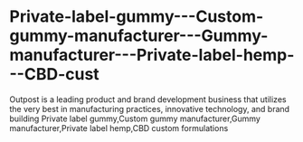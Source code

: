 # Private-label-gummy---Custom-gummy-manufacturer---Gummy-manufacturer---Private-label-hemp---CBD-cust
Outpost is a leading product and brand development business that utilizes the very best in manufacturing practices, innovative technology, and brand building Private label gummy,Custom gummy manufacturer,Gummy manufacturer,Private label hemp,CBD custom formulations
